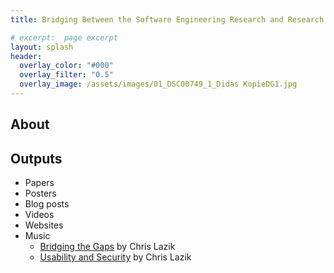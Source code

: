 ```yaml
---
title: Bridging Between the Software Engineering Research and Research Software Engineering Communities

# excerpt:  page excerpt
layout: splash
header:
  overlay_color: "#000"
  overlay_filter: "0.5"
  overlay_image: /assets/images/01_DSC00749_1_Didas KopieDG1.jpg
---
```

## About

## Outputs

* Papers
* Posters
* Blog posts
* Videos
* Websites
* Music
  - [Bridging the Gaps](/assets/music/Bridging%20the%20Gaps.mp3) by Chris Lazik
  - [Usability and Security](/assets/music/Usability%20and%20Security.mp3) by Chris Lazik